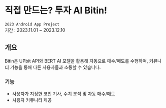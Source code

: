 # 직접 만드는? 투자 AI Bitin!
`2023 Android App Project`<br>
기간 : 2023.11.01 ~ 2023.12.10
## 개요
Bitin은 UPbit API와 BERT AI 모델을 활용해 자동으로 매수/매도를 수행하며, 커뮤니티 기능을 통해 다른 사용자들과 소통할 수 있습니다.

### 기능
- 사용자가 지정한 코인 기사, 수치 분석 및 자동 매수/매도
- 사용자 커뮤니티 제공
